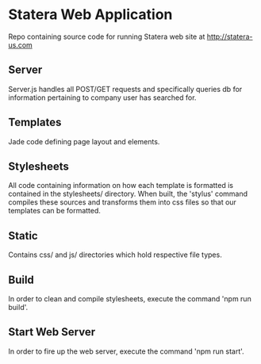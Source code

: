 # Statera Web Application

Repo containing source code for running Statera web site at http://statera-us.com

## Server

Server.js handles all POST/GET requests and specifically queries db for information pertaining to company user has searched for.

## Templates

Jade code defining page layout and elements.

## Stylesheets

All code containing information on how each template is formatted is contained in the stylesheets/ directory. When built, the 'stylus' command compiles these sources and transforms them into css files so that our templates can be formatted.

## Static

Contains css/ and js/ directories which hold respective file types.

## Build

In order to clean and compile stylesheets, execute the command 'npm run build'.

## Start Web Server

In order to fire up the web server, execute the command 'npm run start'.


